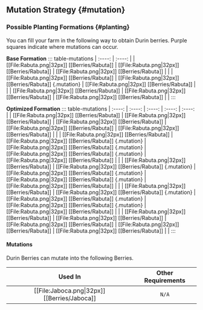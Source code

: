 ## Mutation Strategy {#mutation}

### Possible Planting Formations {#planting}

You can fill your farm in the following way to obtain Durin berries. Purple squares indicate where mutations can occur.

**Base Formation**
::: table-mutations
| :----: | :----: |
| [[File:Rabuta.png\|32px]] [[Berries/Rabuta]] | [[File:Rabuta.png\|32px]] [[Berries/Rabuta]] | [[File:Rabuta.png\|32px]] [[Berries/Rabuta]] | |
| [[File:Rabuta.png\|32px]] [[Berries/Rabuta]] | [[File:Rabuta.png\|32px]] [[Berries/Rabuta]] {.mutation} | [[File:Rabuta.png\|32px]] [[Berries/Rabuta]] | |
| [[File:Rabuta.png\|32px]] [[Berries/Rabuta]] | [[File:Rabuta.png\|32px]] [[Berries/Rabuta]] | [[File:Rabuta.png\|32px]] [[Berries/Rabuta]] | |
:::

**Optimized Formation**
::: table-mutations
| :----: | :----: | :----: | :----: | :----: |
| [[File:Rabuta.png\|32px]] [[Berries/Rabuta]] | [[File:Rabuta.png\|32px]] [[Berries/Rabuta]] | [[File:Rabuta.png\|32px]] [[Berries/Rabuta]] | [[File:Rabuta.png\|32px]] [[Berries/Rabuta]] | [[File:Rabuta.png\|32px]] [[Berries/Rabuta]] | |
| [[File:Rabuta.png\|32px]] [[Berries/Rabuta]] | [[File:Rabuta.png\|32px]] [[Berries/Rabuta]] {.mutation} | [[File:Rabuta.png\|32px]] [[Berries/Rabuta]] {.mutation} | [[File:Rabuta.png\|32px]] [[Berries/Rabuta]] {.mutation} | [[File:Rabuta.png\|32px]] [[Berries/Rabuta]] | |
| [[File:Rabuta.png\|32px]] [[Berries/Rabuta]] | [[File:Rabuta.png\|32px]] [[Berries/Rabuta]] {.mutation} | [[File:Rabuta.png\|32px]] [[Berries/Rabuta]] {.mutation} | [[File:Rabuta.png\|32px]] [[Berries/Rabuta]] {.mutation} | [[File:Rabuta.png\|32px]] [[Berries/Rabuta]] | |
| [[File:Rabuta.png\|32px]] [[Berries/Rabuta]] | [[File:Rabuta.png\|32px]] [[Berries/Rabuta]] {.mutation} | [[File:Rabuta.png\|32px]] [[Berries/Rabuta]] {.mutation} | [[File:Rabuta.png\|32px]] [[Berries/Rabuta]] {.mutation} | [[File:Rabuta.png\|32px]] [[Berries/Rabuta]] | |
| [[File:Rabuta.png\|32px]] [[Berries/Rabuta]] | [[File:Rabuta.png\|32px]] [[Berries/Rabuta]] | [[File:Rabuta.png\|32px]] [[Berries/Rabuta]] | [[File:Rabuta.png\|32px]] [[Berries/Rabuta]] | [[File:Rabuta.png\|32px]] [[Berries/Rabuta]] | |
:::

#### Mutations
Durin Berries can mutate into the following Berries.

| Used In                                       | Other Requirements |
| :---:                                         | :---: |
| [[File:Jaboca.png\|32px]] [[Berries/Jaboca]]  | `N/A` |